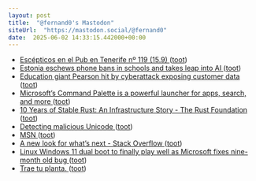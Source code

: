 ```yaml
---
layout: post
title:  "@fernand0's Mastodon"
siteUrl:  "https://mastodon.social/@fernand0"
date:  2025-06-02 14:33:15.442000+00:00
---
```

*  [Escépticos en el Pub en Tenerife nº 119 (15.9) ](https://www.youtube.com/live/YQHtWTNOD-) ([toot](https://mastodon.social/@fernand0/114614258593362476))
*  [Estonia eschews phone bans in schools and takes leap into AI ](https://www.theguardian.com/education/2025/may/26/estonia-phone-bans-in-schools-ai-artificial-intelligenc) ([toot](https://mastodon.social/@fernand0/114614038594244869))
*  [Education giant Pearson hit by cyberattack exposing customer data ](https://www.bleepingcomputer.com/news/security/education-giant-pearson-hit-by-cyberattack-exposing-customer-data) ([toot](https://mastodon.social/@fernand0/114613693682132043))
*  [Microsoft’s Command Palette is a powerful launcher for apps, search, and more ](https://www.theverge.com/news/668719/microsoft-command-palette-powertoy-launche) ([toot](https://mastodon.social/@fernand0/114613581158028178))
*  [10 Years of Stable Rust: An Infrastructure Story - The Rust Foundation ](https://rustfoundation.org/media/10-years-of-stable-rust-an-infrastructure-story) ([toot](https://mastodon.social/@fernand0/114613362891222020))
*  [Detecting malicious Unicode ](https://daniel.haxx.se/blog/2025/05/16/detecting-malicious-unicode) ([toot](https://mastodon.social/@fernand0/114613027760658332))
*  [MSN ](https://www.msn.com/de-d) ([toot](https://mastodon.social/@fernand0/114612764504058928))
*  [A new look for what’s next - Stack Overflow ](https://stackoverflow.blog/2025/05/08/a-new-look-for-whats-next) ([toot](https://mastodon.social/@fernand0/114611191285882834))
*  [Linux Windows 11 dual boot to finally play well as Microsoft fixes nine-month old bug ](https://www.neowin.net/news/linux-windows-11-dual-boot-to-finally-play-well-as-microsoft-fixes-nine-month-old-bug) ([toot](https://mastodon.social/@fernand0/114609264999192762))
*  [Trae tu planta. ](https://avecesunafoto.wordpress.com/2025/06/01/trae-tu-planta) ([toot](https://mastodon.social/@fernand0/114609240330811271))
